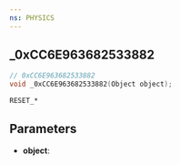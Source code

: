 ```yaml
---
ns: PHYSICS
---
```

## _0xCC6E963682533882

```c
// 0xCC6E963682533882
void _0xCC6E963682533882(Object object);
```

```
RESET_*  
```

## Parameters
* **object**:

